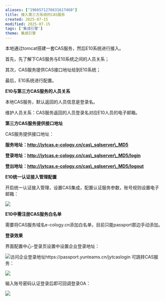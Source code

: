 ```yaml
---
aliases: ["1966571276631617460"]
title: 接入第三方系统的CAS服务
created: 2025-07-15
modified: 2025-07-15
tags: ['集成引擎']
theme: 集成引擎
---
```


本地通过tomcat搭建一套CAS服务，然后E10系统进行接入。

首先，先了解下CAS服务与E10系统之间的人员关系；

其次，CAS服务提供CAS接口地址给到E10系统；

最后，E10系统进行配置。

**E10与第三方CAS服务的人员关系**

本地CAS服务，默认返回的人员信息是登录名。

维护人员关系：CAS服务返回的人员登录名对应E10人员的电子邮箱。

**第三方CAS服务提供接口地址**

CAS服务提供接口地址：

**服务地址：http://jytcas.e-cology.cn/cas\_sqlserver\_MD5**

**登录地址：http://jytcas.e-cology.cn/cas\_sqlserver\_MD5/login**

**登出地址：http://jytcas.e-cology.cn/cas\_sqlserver\_MD5/logout**

**E10统一认证接入管理配置**

开启统一认证接入管理，设置CAS集成，配置认证服务参数，账号规则设置电子邮箱：

![](https://myhelpdoc.oss-cn-heyuan.aliyuncs.com/mdimages/b5238297e14d1f215a7c8d9d2059c65a.jpg)

**E10中需注册CAS服务白名单**

需要将CAS服务域名e-cology.cn添加白名单，目前只能passport那边手动添加。

**登录效果**

界面配置中心-登录页设置中设置企业登录地址：

![](https://myhelpdoc.oss-cn-heyuan.aliyuncs.com/mdimages/72157a2d1abe73b3849a951cf5f5bf1d.jpg)访问企业登录地址https://passport.yunteams.cn/jytcaslogin 可跳转CAS服务：

![](https://myhelpdoc.oss-cn-heyuan.aliyuncs.com/mdimages/3dff1d67c23ff7af41625409aba91745.jpg)

输入账号密码认证登录后即可回调登录OA：

![](https://myhelpdoc.oss-cn-heyuan.aliyuncs.com/mdimages/2a5eb2ee9370585edf8c145c82c73fcb.jpg)

